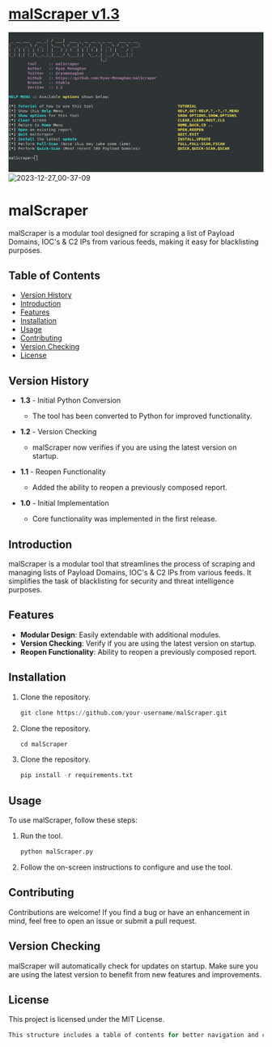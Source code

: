 [malScraper v1.3](https://ryan-monaghan.github.io/malScraper/)
===============

![malScraper Screenshot](https://raw.githubusercontent.com/Ryan-Monaghan/ryanmonaghan.github.io/master/Screenshot%20from%202020-01-23%2014-21-06.png)
![2023-12-27_00-37-09](https://github.com/Ryan-Monaghan/malScraper/assets/8824673/5a2fa461-6b67-4070-8df0-cd8c41901fe6)

# malScraper

malScraper is a modular tool designed for scraping a list of Payload Domains, IOC's & C2 IPs from various feeds, making it easy for blacklisting purposes.

## Table of Contents

- [Version History](#version-history)
- [Introduction](#introduction)
- [Features](#features)
- [Installation](#installation)
- [Usage](#usage)
- [Contributing](#contributing)
- [Version Checking](#version-checking)
- [License](#license)

## Version History

- **1.3** - Initial Python Conversion
  - The tool has been converted to Python for improved functionality.

- **1.2** - Version Checking
  - malScraper now verifies if you are using the latest version on startup.

- **1.1** - Reopen Functionality
  - Added the ability to reopen a previously composed report.

- **1.0** - Initial Implementation
  - Core functionality was implemented in the first release.

## Introduction

malScraper is a modular tool that streamlines the process of scraping and managing lists of Payload Domains, IOC's & C2 IPs from various feeds. It simplifies the task of blacklisting for security and threat intelligence purposes.

## Features

- **Modular Design**: Easily extendable with additional modules.
- **Version Checking**: Verify if you are using the latest version on startup.
- **Reopen Functionality**: Ability to reopen a previously composed report.

## Installation

1. Clone the repository.
   ```python
   git clone https://github.com/your-username/malScraper.git
2. Clone the repository.
   ```python
   cd malScraper
3. Clone the repository.
   ```python
   pip install -r requirements.txt

## Usage
To use malScraper, follow these steps:

1. Run the tool.
   ```python
   python malScraper.py
2. Follow the on-screen instructions to configure and use the tool.

## Contributing
Contributions are welcome! If you find a bug or have an enhancement in mind, feel free to open an issue or submit a pull request.

## Version Checking
malScraper will automatically check for updates on startup. Make sure you are using the latest version to benefit from new features and improvements.

## License
This project is licensed under the MIT License.
```rust
This structure includes a table of contents for better navigation and covers more sections like "Features," "Introduction," and "Installation." Adjust the content and sections as needed for your project.

